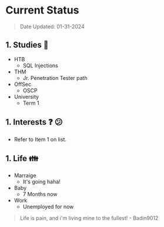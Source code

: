 # **Current Status**
> Date Updated: 01-31-2024


## 1. Studies :notebook_with_decorative_cover:
  - HTB
    - SQL Injections
  - THM
    - Jr. Penetration Tester path
  - OffSec
    - OSCP
  - University
    - Term 1


## 1. Interests :question: :confused:
  - Refer to Item 1 on list.


## 1. Life :family:
  - Marraige
    - It's going haha!
  - Baby
    - 7 Months now
  - Work
    - Unemployed for now


> Life is pain, and i'm living mine to the fullest! - Badin9012

